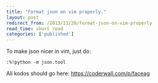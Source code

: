 ```yaml
---
title: "Format json on vim properly."
layout: post
redirect_from: /2013/11/28/format-json-on-vim-properly
read_time: short read
categories: ['published']
---
```


To make json nicer in vim, just do:
```
:%!python -m json.tool
```

All kodos should go here: https://coderwall.com/p/faceag
